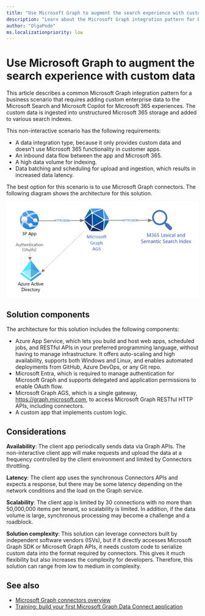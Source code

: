 ```yaml
---
title: "Use Microsoft Graph to augment the search experience with custom data"
description: "Learn about the Microsoft Graph integration pattern for bringing custom data into search experiences."
author: "OlgaPodo"
ms.localizationpriority: low
---
```


# Use Microsoft Graph to augment the search experience with custom data

This article describes a common Microsoft Graph integration pattern for a business scenario that requires adding custom enterprise data to the Microsoft Search and Microsoft Copilot for Microsoft 365 experiences. The custom data is ingested into unstructured Microsoft 365 storage and added to various search indexes.

This non-interactive scenario has the following requirements:

- A data integration type, because it only provides custom data and doesn't use Microsoft 365 functionality in customer apps.
- An inbound data flow between the app and Microsoft 365.
- A high data volume for indexing.
- Data batching and scheduling for upload and ingestion, which results in increased data latency.

The best option for this scenario is to use Microsoft Graph connectors. The following diagram shows the architecture for this solution.

![A diagram that shows a third-party app authenticating with Microsoft Entra, connecting to Microsoft Graph, and exporting content to semantic search.](.././images/graph-arc-center/Connectors.png)

## Solution components

The architecture for this solution includes the following components:

- Azure App Service, which lets you build and host web apps, scheduled jobs, and RESTful APIs in your preferred programming language, without having to manage infrastructure. It offers auto-scaling and high availability, supports both Windows and Linux, and enables automated deployments from GitHub, Azure DevOps, or any Git repo.
- Microsoft Entra, which is required to manage authentication for Microsoft Graph and supports delegated and application permissions to enable OAuth flow.
- Microsoft Graph AGS, which is a single gateway, <https://graph.microsoft.com>, to access Microsoft Graph RESTful HTTP APIs, including connectors.
- A custom app that implements custom logic.

## Considerations

**Availability**: The client app periodically sends data via Graph APIs. The non-interactive client app will make requests and upload the data at a frequency controlled by the client environment and limited by Connectors throttling.

**Latency**: The client app uses the synchronous Connectors APIs and expects a response, but there may be some latency depending on the network conditions and the load on the Graph service.

**Scalability**: The client app is limited by 30 connections with no more than 50,000,000 items per tenant, so scalability is limited. In addition, if the data volume is large, synchronous processing may become a challenge and a roadblock.

**Solution complexity**: This solution can leverage connectors built by independent software vendors (ISVs), but if it directly accesses Microsoft Graph SDK or Microsoft Graph APIs, it needs custom code to serialize custom data into the format required by connectors. This gives it much flexibility but also increases the complexity for developers. Therefore, this solution can range from low to medium in complexity.

## See also

- [Microsoft Graph connectors overview](./../connecting-external-content-connectors-overview.md)
- [Training: build your first Microsoft Graph Data Connect application](/training/modules/data-connect-quickstart)
